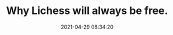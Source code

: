 ---
date: 2021-04-29 08:34:20
link:
  source: pocket
  source_url: https://getpocket.com
  text: Why Lichess will always be free.
  url: https://lichess.org/blog/YF-ZORQAACAA89PI/why-lichess-will-always-be-free.
source: pocket
syndicated:
- type: pocket
  url: https://lichess.org/blog/YF-ZORQAACAA89PI/why-lichess-will-always-be-free.
- type: mastodon
  url: https://mastodon.technology/users/roytang/statuses/106147716947109452
- type: twitter
  url: https://twitter.com/roytang/statuses/1387688196830466049/
title: Why Lichess will always be free.
---